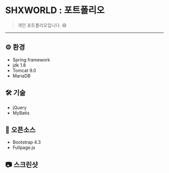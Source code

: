 # SHXWORLD : 포트폴리오
>개인 포트폴리오입니다. 😄
-----
## ⚙ 환경
+ Spring framework
+ jdk 1.8
+ Tomcat 9.0
+ MariaDB

## 🛠 기술
+ jQuery
+ MyBatis

## 📙 오픈소스
+ Bootstrap 4.3
+ Fullpage.js

## 📷 스크린샷
